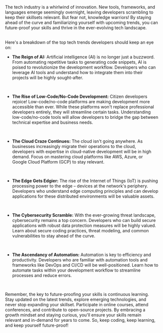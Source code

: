The tech industry is a whirlwind of innovation. New tools, frameworks, and languages emerge seemingly overnight, leaving developers scrambling to keep their skillsets relevant. But fear not, knowledge warriors! By staying ahead of the curve and familiarizing yourself with upcoming trends, you can future-proof your skills and thrive in the ever-evolving tech landscape.
<br>
<br>

Here's a breakdown of the top tech trends developers should keep an eye on:

* **The Reign of AI:**  Artificial intelligence (AI) is no longer just a buzzword. From automating repetitive tasks to generating code snippets, AI is poised to revolutionize the development workflow. Developers who can leverage AI tools and understand how to integrate them into their projects will be highly sought-after. 
<br>

* **The Rise of Low-Code/No-Code Development:** Citizen developers rejoice! Low-code/no-code platforms are making development more accessible than ever. While these platforms won't replace professional developers entirely, they will streamline certain tasks.  Understanding low-code/no-code tools will allow developers to bridge the gap between technical expertise and business needs.
<br>

* **The Cloud Craze Continues:**  The cloud isn't going anywhere. As businesses increasingly migrate their operations to the cloud, developers with expertise in cloud-native development will be in high demand.  Focus on mastering cloud platforms like AWS, Azure, or Google Cloud Platform (GCP) to stay relevant.
<br>

* **The Edge Gets Edgier:**  The rise of the Internet of Things (IoT) is pushing processing power to the edge – devices at the network's periphery. Developers who understand edge computing principles and can develop applications for these distributed environments will be valuable assets.
<br>

* **The Cybersecurity Scramble:**  With the ever-growing threat landscape, cybersecurity remains a top concern. Developers who can build secure applications with robust data protection measures will be highly valued.  Learn about secure coding practices, threat modeling, and common vulnerabilities to stay ahead of the curve. 
<br>

* **The Ascendancy of Automation:**  Automation is key to efficiency and productivity. Developers who are familiar with automation tools and frameworks like  DevOps and CI/CD will be well-positioned.  Learn how to automate tasks within your development workflow to streamline processes and reduce errors.
<br>

Remember, the key to future-proofing your skills is continuous learning. Stay updated on the latest trends, explore emerging technologies, and never stop expanding your skillset. Participate in online courses, attend conferences, and contribute to open-source projects. By embracing a growth mindset and staying curious, you'll ensure your skills remain relevant and in-demand for years to come. So, keep coding, keep learning, and keep yourself future-proof! 